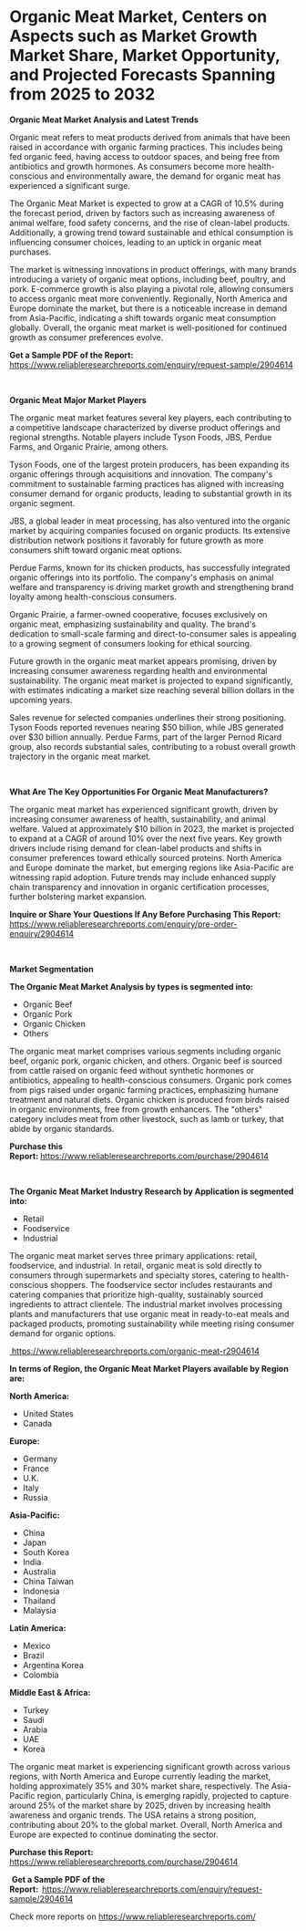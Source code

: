<p><h1>Organic Meat Market, Centers on Aspects such as Market Growth Market Share, Market Opportunity, and Projected Forecasts Spanning from 2025 to 2032</h1></p><p><strong>Organic Meat Market Analysis and Latest Trends</strong></p>
<p><p>Organic meat refers to meat products derived from animals that have been raised in accordance with organic farming practices. This includes being fed organic feed, having access to outdoor spaces, and being free from antibiotics and growth hormones. As consumers become more health-conscious and environmentally aware, the demand for organic meat has experienced a significant surge.</p><p>The Organic Meat Market is expected to grow at a CAGR of 10.5% during the forecast period, driven by factors such as increasing awareness of animal welfare, food safety concerns, and the rise of clean-label products. Additionally, a growing trend toward sustainable and ethical consumption is influencing consumer choices, leading to an uptick in organic meat purchases.</p><p>The market is witnessing innovations in product offerings, with many brands introducing a variety of organic meat options, including beef, poultry, and pork. E-commerce growth is also playing a pivotal role, allowing consumers to access organic meat more conveniently. Regionally, North America and Europe dominate the market, but there is a noticeable increase in demand from Asia-Pacific, indicating a shift towards organic meat consumption globally. Overall, the organic meat market is well-positioned for continued growth as consumer preferences evolve.</p></p>
<p><strong>Get a Sample PDF of the Report:&nbsp;</strong> <a href="https://www.reliableresearchreports.com/enquiry/request-sample/2904614?utm_campaign=2251&utm_medium=2&utm_source=Github&utm_content=ia&utm_term=12032025&utm_id=organic-meat">https://www.reliableresearchreports.com/enquiry/request-sample/2904614</a></p>
<p>&nbsp;</p>
<p><strong>Organic Meat Major Market Players</strong></p>
<p><p>The organic meat market features several key players, each contributing to a competitive landscape characterized by diverse product offerings and regional strengths. Notable players include Tyson Foods, JBS, Perdue Farms, and Organic Prairie, among others.</p><p>Tyson Foods, one of the largest protein producers, has been expanding its organic offerings through acquisitions and innovation. The company's commitment to sustainable farming practices has aligned with increasing consumer demand for organic products, leading to substantial growth in its organic segment.</p><p>JBS, a global leader in meat processing, has also ventured into the organic market by acquiring companies focused on organic products. Its extensive distribution network positions it favorably for future growth as more consumers shift toward organic meat options.</p><p>Perdue Farms, known for its chicken products, has successfully integrated organic offerings into its portfolio. The company's emphasis on animal welfare and transparency is driving market growth and strengthening brand loyalty among health-conscious consumers.</p><p>Organic Prairie, a farmer-owned cooperative, focuses exclusively on organic meat, emphasizing sustainability and quality. The brand's dedication to small-scale farming and direct-to-consumer sales is appealing to a growing segment of consumers looking for ethical sourcing.</p><p>Future growth in the organic meat market appears promising, driven by increasing consumer awareness regarding health and environmental sustainability. The organic meat market is projected to expand significantly, with estimates indicating a market size reaching several billion dollars in the upcoming years.</p><p>Sales revenue for selected companies underlines their strong positioning. Tyson Foods reported revenues nearing $50 billion, while JBS generated over $30 billion annually. Perdue Farms, part of the larger Pernod Ricard group, also records substantial sales, contributing to a robust overall growth trajectory in the organic meat market.</p></p>
<p>&nbsp;</p>
<p><strong>What Are The Key Opportunities For Organic Meat Manufacturers?</strong></p>
<p><p>The organic meat market has experienced significant growth, driven by increasing consumer awareness of health, sustainability, and animal welfare. Valued at approximately $10 billion in 2023, the market is projected to expand at a CAGR of around 10% over the next five years. Key growth drivers include rising demand for clean-label products and shifts in consumer preferences toward ethically sourced proteins. North America and Europe dominate the market, but emerging regions like Asia-Pacific are witnessing rapid adoption. Future trends may include enhanced supply chain transparency and innovation in organic certification processes, further bolstering market expansion.</p></p>
<p><strong>Inquire or Share Your Questions If Any Before Purchasing This Report:</strong> <a href="https://www.reliableresearchreports.com/enquiry/pre-order-enquiry/2904614?utm_campaign=2251&utm_medium=2&utm_source=Github&utm_content=ia&utm_term=12032025&utm_id=organic-meat">https://www.reliableresearchreports.com/enquiry/pre-order-enquiry/2904614</a></p>
<p>&nbsp;</p>
<p><strong>Market Segmentation</strong></p>
<p><strong>The Organic Meat Market Analysis by types is segmented into:</strong></p>
<p><ul><li>Organic Beef</li><li>Organic Pork</li><li>Organic Chicken</li><li>Others</li></ul></p>
<p><p>The organic meat market comprises various segments including organic beef, organic pork, organic chicken, and others. Organic beef is sourced from cattle raised on organic feed without synthetic hormones or antibiotics, appealing to health-conscious consumers. Organic pork comes from pigs raised under organic farming practices, emphasizing humane treatment and natural diets. Organic chicken is produced from birds raised in organic environments, free from growth enhancers. The "others" category includes meat from other livestock, such as lamb or turkey, that abide by organic standards.</p></p>
<p><strong>Purchase this Report:&nbsp;</strong><a href="https://www.reliableresearchreports.com/purchase/2904614?utm_campaign=2251&utm_medium=2&utm_source=Github&utm_content=ia&utm_term=12032025&utm_id=organic-meat">https://www.reliableresearchreports.com/purchase/2904614</a></p>
<p>&nbsp;</p>
<p><strong>The Organic Meat Market Industry Research by Application is segmented into:</strong></p>
<p><ul><li>Retail</li><li>Foodservice</li><li>Industrial</li></ul></p>
<p><p>The organic meat market serves three primary applications: retail, foodservice, and industrial. In retail, organic meat is sold directly to consumers through supermarkets and specialty stores, catering to health-conscious shoppers. The foodservice sector includes restaurants and catering companies that prioritize high-quality, sustainably sourced ingredients to attract clientele. The industrial market involves processing plants and manufacturers that use organic meat in ready-to-eat meals and packaged products, promoting sustainability while meeting rising consumer demand for organic options.</p></p>
<p><a href="https://www.reliableresearchreports.com/organic-meat-r2904614?utm_campaign=2251&utm_medium=2&utm_source=Github&utm_content=ia&utm_term=12032025&utm_id=organic-meat">&nbsp;https://www.reliableresearchreports.com/organic-meat-r2904614</a></p>
<p><strong>In terms of Region, the Organic Meat Market Players available by Region are:</strong></p>
<p>
    <p> <strong> North America: </strong>
        <ul>
            <li>United States</li>
            <li>Canada</li>
        </ul>
        </p> 
    <p> <strong> Europe: </strong>
        <ul>
            <li>Germany</li>
            <li>France</li>
            <li>U.K.</li>
            <li>Italy</li>
            <li>Russia</li>
        </ul>
        </p> 
    <p> <strong> Asia-Pacific: </strong>
        <ul>
            <li>China</li>
            <li>Japan</li>
            <li>South Korea</li>
            <li>India</li>
            <li>Australia</li>
            <li>China Taiwan</li>
            <li>Indonesia</li>
            <li>Thailand</li>
            <li>Malaysia</li>
        </ul>
        </p> 
    <p> <strong> Latin America: </strong>
        <ul>
            <li>Mexico</li>
            <li>Brazil</li>
            <li>Argentina Korea</li>
            <li>Colombia</li>
        </ul>
        </p> 
    <p> <strong> Middle East & Africa: </strong>
        <ul>
            <li>Turkey</li>
            <li>Saudi</li>
            <li>Arabia</li>
            <li>UAE</li>
            <li>Korea</li>
        </ul>
    </p>
    </p>
<p><p>The organic meat market is experiencing significant growth across various regions, with North America and Europe currently leading the market, holding approximately 35% and 30% market share, respectively. The Asia-Pacific region, particularly China, is emerging rapidly, projected to capture around 25% of the market share by 2025, driven by increasing health awareness and organic trends. The USA retains a strong position, contributing about 20% to the global market. Overall, North America and Europe are expected to continue dominating the sector.</p></p>
<p><strong>Purchase this Report: </strong><a href="https://www.reliableresearchreports.com/purchase/2904614?utm_campaign=2251&utm_medium=2&utm_source=Github&utm_content=ia&utm_term=12032025&utm_id=organic-meat">https://www.reliableresearchreports.com/purchase/2904614</a></p>
<p>&nbsp;<strong>Get a Sample PDF of the Report:&nbsp;&nbsp;</strong><a href="https://www.reliableresearchreports.com/enquiry/request-sample/2904614?utm_campaign=2251&utm_medium=2&utm_source=Github&utm_content=ia&utm_term=12032025&utm_id=organic-meat">https://www.reliableresearchreports.com/enquiry/request-sample/2904614</a></p>
<p><strong></strong></p>
<p>Check more reports on <a href="https://www.reliableresearchreports.com/?utm_campaign=2251&utm_medium=2&utm_source=Github&utm_content=ia&utm_term=12032025&utm_id=organic-meat">https://www.reliableresearchreports.com/</a></p>